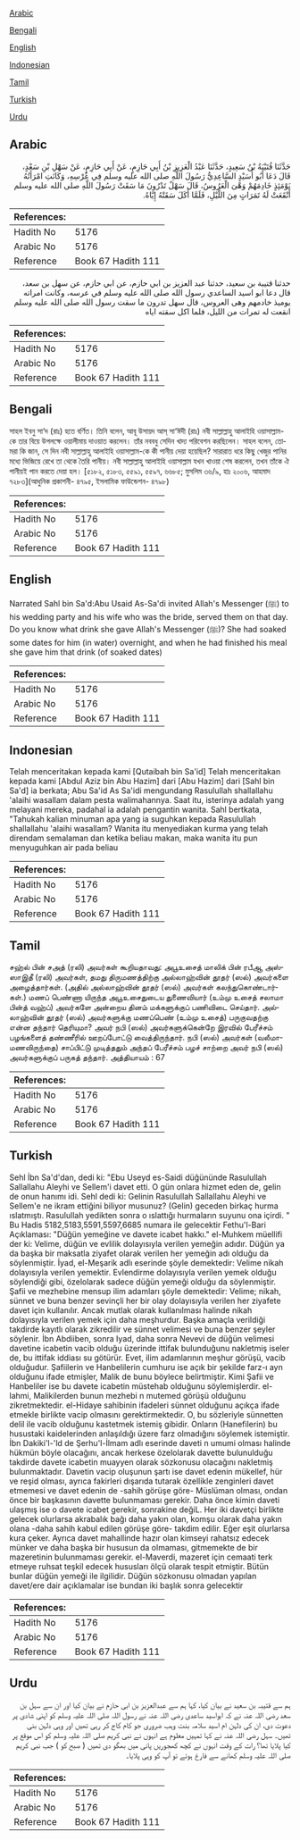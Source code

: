 [Arabic](#arabic)

[Bengali](#bengali)

[English](#english)

[Indonesian](#indonesian)

[Tamil](#tamil)

[Turkish](#turkish)

[Urdu](#urdu)

## Arabic


<div dir="rtl" lang="ar" style={{fontSize:'larger',backgroundColor:'#f8f9fa',padding:20}}>
حَدَّثَنَا قُتَيْبَةُ بْنُ سَعِيدٍ، حَدَّثَنَا عَبْدُ الْعَزِيزِ بْنُ أَبِي حَازِمٍ، عَنْ أَبِي حَازِمٍ، عَنْ سَهْلِ بْنِ سَعْدٍ، قَالَ دَعَا أَبُو أُسَيْدٍ السَّاعِدِيُّ رَسُولَ اللَّهِ صلى الله عليه وسلم فِي عُرْسِهِ، وَكَانَتِ امْرَأَتُهُ يَوْمَئِذٍ خَادِمَهُمْ وَهْىَ الْعَرُوسُ، قَالَ سَهْلٌ تَدْرُونَ مَا سَقَتْ رَسُولَ اللَّهِ صلى الله عليه وسلم أَنْقَعَتْ لَهُ تَمَرَاتٍ مِنَ اللَّيْلِ، فَلَمَّا أَكَلَ سَقَتْهُ إِيَّاهُ‏.‏
</div>
<div style={{backgroundColor:'#f8f9fa',padding:20, marginBottom: 10}}><table> <thead> <tr> <th>References:</th> <th></th> </tr> </thead> <tbody><tr><td>Hadith No</td><td>5176</td></tr><tr><td>Arabic No</td><td>5176</td></tr><tr><td>Reference</td><td>Book 67 Hadith 111</td></tr></tbody></table></div>


<div dir="rtl" lang="ar" style={{fontSize:'larger',backgroundColor:'#f8f9fa',padding:20}}>
حدثنا قتيبة بن سعيد، حدثنا عبد العزيز بن ابي حازم، عن ابي حازم، عن سهل بن سعد، قال دعا ابو اسيد الساعدي رسول الله صلى الله عليه وسلم في عرسه، وكانت امراته يوميذ خادمهم وهى العروس، قال سهل تدرون ما سقت رسول الله صلى الله عليه وسلم انقعت له تمرات من الليل، فلما اكل سقته اياه
</div>
<div style={{backgroundColor:'#f8f9fa',padding:20, marginBottom: 10}}><table> <thead> <tr> <th>References:</th> <th></th> </tr> </thead> <tbody><tr><td>Hadith No</td><td>5176</td></tr><tr><td>Arabic No</td><td>5176</td></tr><tr><td>Reference</td><td>Book 67 Hadith 111</td></tr></tbody></table></div>

## Bengali


<div dir="ltr" lang="bn" style={{fontSize:'larger',backgroundColor:'#f8f9fa',padding:20}}>
সাহল ইবনু সা‘দ (রাঃ) হতে বর্ণিত। তিনি বলেন, আবূ উসায়দ আস্ সা‘ঈদী (রাঃ) নবী সাল্লাল্লাহু আলাইহি ওয়াসাল্লাম-কে তার বিয়ে উপলক্ষে ওয়ালীমায় দাওয়াত করলেন। তাঁর নববধু সেদিন খাদ্য পরিবেশন করছিলেন। সাহল বলেন, তোমরা কি জান, সে দিন নবী সাল্লাল্লাহু আলাইহি ওয়াসাল্লাম-কে কী পানীয় দেয়া হয়েছিল? সারারাত ধরে কিছু খেজুর পানির মধ্যে ভিজিয়ে রেখে তা থেকে তৈরি পানীয়। নবী সাল্লাল্লাহু আলাইহি ওয়াসাল্লাম যখন খাওয়া শেষ করলেন, তখন তাঁকে ঐ পানীয়ই পান করতে দেয়া হল। [৫১৮২, ৫১৮৩, ৫৫৯১, ৫৫৯৭, ৬৬৮৫; মুসলিম ৩৬/৯, হাঃ ২০০৬, আহমাদ ৭২৮৩](আধুনিক প্রকাশনী- ৪৭৯৫, ইসলামিক ফাউন্ডেশন- ৪৭৯৮)
</div>
<div style={{backgroundColor:'#f8f9fa',padding:20, marginBottom: 10}}><table> <thead> <tr> <th>References:</th> <th></th> </tr> </thead> <tbody><tr><td>Hadith No</td><td>5176</td></tr><tr><td>Arabic No</td><td>5176</td></tr><tr><td>Reference</td><td>Book 67 Hadith 111</td></tr></tbody></table></div>

## English


<div dir="ltr" lang="en" style={{fontSize:'larger',backgroundColor:'#f8f9fa',padding:20}}>
Narrated Sahl bin Sa'd:Abu Usaid As-Sa'di invited Allah's Messenger (ﷺ) to his wedding party and his wife who was the bride, served them on that day. Do you know what drink she gave Allah's Messenger (ﷺ)? She had soaked some dates for him (in water) overnight, and when he had finished his meal she gave him that drink (of soaked dates)
</div>
<div style={{backgroundColor:'#f8f9fa',padding:20, marginBottom: 10}}><table> <thead> <tr> <th>References:</th> <th></th> </tr> </thead> <tbody><tr><td>Hadith No</td><td>5176</td></tr><tr><td>Arabic No</td><td>5176</td></tr><tr><td>Reference</td><td>Book 67 Hadith 111</td></tr></tbody></table></div>

## Indonesian


<div dir="ltr" lang="id" style={{fontSize:'larger',backgroundColor:'#f8f9fa',padding:20}}>
Telah menceritakan kepada kami [Qutaibah bin Sa'id] Telah menceritakan kepada kami [Abdul Aziz bin Abu Hazim] dari [Abu Hazim] dari [Sahl bin Sa'd] ia berkata; Abu Sa'id As Sa'idi mengundang Rasulullah shallallahu 'alaihi wasallam dalam pesta walimahannya. Saat itu, isterinya adalah yang melayani mereka, padahal ia adalah pengantin wanita. Sahl bertkata, "Tahukah kalian minuman apa yang ia suguhkan kepada Rasulullah shallallahu 'alaihi wasallam? Wanita itu menyediakan kurma yang telah direndam semalaman dan ketika beliau makan, maka wanita itu pun menyuguhkan air pada beliau
</div>
<div style={{backgroundColor:'#f8f9fa',padding:20, marginBottom: 10}}><table> <thead> <tr> <th>References:</th> <th></th> </tr> </thead> <tbody><tr><td>Hadith No</td><td>5176</td></tr><tr><td>Arabic No</td><td>5176</td></tr><tr><td>Reference</td><td>Book 67 Hadith 111</td></tr></tbody></table></div>

## Tamil


<div dir="ltr" lang="ta" style={{fontSize:'larger',backgroundColor:'#f8f9fa',padding:20}}>
சஹ்ல் பின் சஅத் (ரலி) அவர்கள் கூறியதாவது: அபூஉசைத் மாலிக் பின் ரபீஆ அஸ்ஸாஇதீ (ரலி) அவர்கள், தமது திருமணத்திற்கு அல்லாஹ்வின் தூதர் (ஸல்) அவர்களை அழைத்தார்கள். (அதில் அல்லாஹ்வின் தூதர் (ஸல்) அவர்கள் கலந்துகொண்டார்கள்.) மணப் பெண்ணா யிருந்த அபூஉசைதுடைய துணைவியார் (உம்மு உசைத் சலாமா பின்த் வஹ்ப்) அவர்களே அன்றைய தினம் மக்களுக்குப் பணிவிடை செய்தார். அல்லாஹ்வின் தூதர் (ஸல்) அவர்களுக்கு மணப்பெண் (உம்மு உசைத்) பருகுவதற்கு என்ன தந்தார் தெரியுமா? அவர் நபி (ஸல்) அவர்களுக்கென்றே இரவில் பேரீச்சம் பழங்களைத் தண்ணீரில் ஊறப்போட்டு வைத்திருந்தார். நபி (ஸல்) அவர்கள் (வலீமா-மணவிருந்தை) சாப்பிட்டு முடித்ததும் அந்தப் பேரீச்சம் பழச் சாற்றை அவர் நபி (ஸல்) அவர்களுக்குப் பருகத் தந்தார். அத்தியாயம் : 67
</div>
<div style={{backgroundColor:'#f8f9fa',padding:20, marginBottom: 10}}><table> <thead> <tr> <th>References:</th> <th></th> </tr> </thead> <tbody><tr><td>Hadith No</td><td>5176</td></tr><tr><td>Arabic No</td><td>5176</td></tr><tr><td>Reference</td><td>Book 67 Hadith 111</td></tr></tbody></table></div>

## Turkish


<div dir="ltr" lang="tr" style={{fontSize:'larger',backgroundColor:'#f8f9fa',padding:20}}>
Sehl İbn Sa'd'dan, dedi ki: "Ebu Useyd es-Saidi düğününde Rasulullah Sallallahu Aleyhi ve Sellem'i davet etti. O gün onlara hizmet eden de, gelin de onun hanımı idi. Sehl dedi ki: Gelinin Rasulullah Sallallahu Aleyhi ve Sellem'e ne ikram ettiğini biliyor musunuz? (Gelin) geceden birkaç hurma ıslatmıştı. Rasulullah yedikten sonra o ıslattığı hurmaların suyunu ona içirdi. " Bu Hadis 5182,5183,5591,5597,6685 numara ile gelecektir Fethu'l-Bari Açıklaması: "Düğün yemeğine ve davete icabet hakkı." el-Muhkem müellifi der ki: Velime, düğün ve evlilik dolayısıyla verilen yemeğin adıdır. Düğün ya da başka bir maksatla ziyafet olarak verilen her yemeğin adı olduğu da söylenmiştir. İyad, el-Meşarik adlı eserinde şöyle demektedir: Velime nikah dolayısıyla verilen yemektir. Evlendirme dolayısıyla verilen yemek olduğu söylendiği gibi, özelolarak sadece düğün yemeği olduğu da söylenmiştir. Şafii ve mezhebine mensup ilim adamları şöyle demektedir: Velime; nikah, sünnet ve buna benzer sevinçli her bir olay dolayısıyla verilen her ziyafete davet için kullanılır. Ancak mutlak olarak kullanılması halinde nikah dolayısıyla verilen yemek için daha meşhurdur. Başka amaçla verildiği takdirde kayıtlı olarak zikredilir ve sünnet velimesi ve buna benzer şeyler söylenir. İbn Abdiiben, sonra Iyad, daha sonra Nevevi de düğün velimesi davetine icabetin vacib olduğu üzerinde ittifak bulunduğunu nakletmiş iseler de, bu ittifak iddiası su götürür. Evet, ilim adamlarının meşhur görüşü, vacib olduğudur. Şafiilerin ve Hanbelilerin cumhuru ise açık bir şekilde farz-ı ayn olduğunu ifade etmişler, Malik de bunu böylece belirtmiştir. Kimi Şafii ve Hanbeliler ise bu davete icabetin müstehab olduğunu söylemişlerdir. el-lahmi, Malikilerden bunun mezhebi n mutemed görüşü olduğunu zikretmektedir. el-Hidaye sahibinin ifadeleri sünnet olduğunu açıkça ifade etmekle birlikte vacip olmasını gerektirmektedir. O, bu sözleriyle sünnetten delil ile vacib olduğunu kastetmek istemiş gibidir. Onların (Hanefilerin) bu husustaki kaidelerinden anlaşıldığı üzere farz olmadığını söylemek istemiştir. İbn Dakiki'l-'ld de Şerhu'l-İlmam adlı eserinde daveti n umumi olması halinde hükmün böyle olacağını, ancak herkese özelolarak davette bulunulduğu takdirde davete icabetin muayyen olarak sözkonusu olacağını nakletmiş bulunmaktadır. Davetin vacip oluşunun şartı ise davet edenin mükellef, hür ve reşid olması, ayrıca fakirleri dışarıda tutarak özellikle zenginleri davet etmemesi ve davet edenin de -sahih görüşe göre- Müslüman olması, ondan önce bir başkasının davette bulunmaması gerekir. Daha önce kimin daveti ulaşmış ise o davete icabet gerekir, sonrakine değiL. Her iki davetçi birlikte gelecek olurlarsa akrabalık bağı daha yakın olan, komşu olarak daha yakın olana -daha sahih kabul edilen görüşe göre- takdim edilir. Eğer eşit olurlarsa kura çeker. Ayrıca davet mahallinde hazır olan kimseyi rahatsız edecek münker ve daha başka bir hususun da olmaması, gitmemekte de bir mazeretinin bulunmaması gerekir. el-Maverdi, mazeret için cemaati terk etmeye ruhsat teşkil edecek hususları ölçü olarak tespit etmiştir. Bütün bunlar düğün yemeği ile ilgilidir. Düğün sözkonusu olmadan yapılan davet/ere dair açıklamalar ise bundan iki başlık sonra gelecektir
</div>
<div style={{backgroundColor:'#f8f9fa',padding:20, marginBottom: 10}}><table> <thead> <tr> <th>References:</th> <th></th> </tr> </thead> <tbody><tr><td>Hadith No</td><td>5176</td></tr><tr><td>Arabic No</td><td>5176</td></tr><tr><td>Reference</td><td>Book 67 Hadith 111</td></tr></tbody></table></div>

## Urdu


<div dir="rtl" lang="ur" style={{fontSize:'larger',backgroundColor:'#f8f9fa',padding:20}}>
ہم سے قتیبہ بن سعید نے بیان کیا، کہا ہم سے عبدالعزیز بن ابی حازم نے بیان کیا اور ان سے سہل بن سعد رضی اللہ عنہ نے کہ ابواسید ساعدی رضی اللہ عنہ نے رسول اللہ صلی اللہ علیہ وسلم کو اپنی شادی پر دعوت دی، ان کی دلہن ام اسید سلامہ بنت وہب ضروری جو کام کاج کر رہی تھیں اور وہی دلہن بنی تھیں۔ سہل رضی اللہ عنہ نے کہا تمہیں معلوم ہے انہوں نے نبی کریم صلی اللہ علیہ وسلم کو اس موقع پر کیا پلایا تھا؟ رات کے وقت انہوں نے کچھ کھجوریں پانی میں بھگو دی تھیں ( صبح کو ) جب نبی کریم صلی اللہ علیہ وسلم کھانے سے فارغ ہوئے تو آپ کو وہی پلایا۔
</div>
<div style={{backgroundColor:'#f8f9fa',padding:20, marginBottom: 10}}><table> <thead> <tr> <th>References:</th> <th></th> </tr> </thead> <tbody><tr><td>Hadith No</td><td>5176</td></tr><tr><td>Arabic No</td><td>5176</td></tr><tr><td>Reference</td><td>Book 67 Hadith 111</td></tr></tbody></table></div>